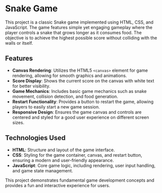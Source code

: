 # Snake Game

This project is a classic Snake game implemented using HTML, CSS, and JavaScript. The game features simple yet engaging gameplay where the player controls a snake that grows longer as it consumes food. The objective is to achieve the highest possible score without colliding with the walls or itself.

## Features

- **Canvas Rendering**: Utilizes the HTML5 `<canvas>` element for game rendering, allowing for smooth graphics and animations.
- **Score Display**: Shows the current score on the canvas with white text for better visibility.
- **Game Mechanics**: Includes basic game mechanics such as snake movement, collision detection, and food generation.
- **Restart Functionality**: Provides a button to restart the game, allowing players to easily start a new game session.
- **Responsive Design**: Ensures the game canvas and controls are centered and styled for a good user experience on different screen sizes.

## Technologies Used

- **HTML**: Structure and layout of the game interface.
- **CSS**: Styling for the game container, canvas, and restart button, ensuring a modern and user-friendly appearance.
- **JavaScript**: Core game logic, including rendering, user input handling, and game state management.

This project demonstrates fundamental game development concepts and provides a fun and interactive experience for users.
